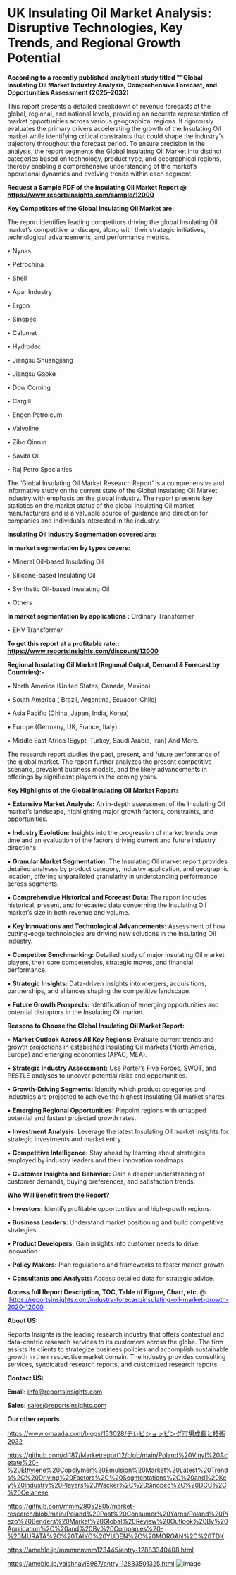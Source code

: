 # UK Insulating Oil Market Analysis: Disruptive Technologies, Key Trends, and Regional Growth Potential

<strong>According to a recently published analytical study titled ""Global Insulating Oil Market Industry Analysis, Comprehensive Forecast, and Opportunities Assessment (2025–2032)</strong>

This report presents a detailed breakdown of revenue forecasts at the global, regional, and national levels, providing an accurate representation of market opportunities across various geographical regions. It rigorously evaluates the primary drivers accelerating the growth of the Insulating Oil market while identifying critical constraints that could shape the industry's trajectory throughout the forecast period. To ensure precision in the analysis, the report segments the Global Insulating Oil Market into distinct categories based on technology, product type, and geographical regions, thereby enabling a comprehensive understanding of the market’s operational dynamics and evolving trends within each segment.

<strong>Request a Sample PDF of the Insulating Oil Market Report </strong><strong>@<a href=https://www.reportsinsights.com/sample/12000 style=color:#0000ff;> https://www.reportsinsights.com/sample/12000</a></strong></font>

<strong>Key Competitors of the Global Insulating Oil Market are:</strong>

The report identifies leading competitors driving the global Insulating Oil market’s competitive landscape, along with their strategic initiatives, technological advancements, and performance metrics.

‣ Nynas

‣ Petrochina

‣ Shell

‣ Apar Industry

‣ Ergon

‣ Sinopec

‣ Calumet

‣ Hydrodec

‣ Jiangsu Shuangjiang

‣ Jiangsu Gaoke

‣ Dow Corning

‣ Cargill

‣ Engen Petroleum

‣ Valvoline

‣ Zibo Qinrun

‣ Savita Oil

‣ Raj Petro Specialties

The ‘Global Insulating Oil Market Research Report’ is a comprehensive and informative study on the current state of the Global Insulating Oil Market industry with emphasis on the global industry. The report presents key statistics on the market status of the global Insulating Oil market manufacturers and is a valuable source of guidance and direction for companies and individuals interested in the industry.

<strong>Insulating Oil Industry Segmentation covered are:</strong>

<strong>In market segmentation by types covers: </strong> 

‣ Mineral Oil-based Insulating Oil

‣ Silicone-based Insulating Oil

‣ Synthetic Oil-based Insulating Oil

‣ Others

<strong>In market segmentation by applications :</strong> 
Ordinary Transformer

‣ EHV Transformer

<strong>To get this report at a profitable rate.: <a href=https://www.reportsinsights.com/discount/12000 style=color:#0000ff;>https://www.reportsinsights.com/discount/12000</a></strong></font>

<strong>Regional Insulating Oil Market (Regional Output, Demand &amp; Forecast by Countries):-</strong>

• North America (United States, Canada, Mexico)

• South America ( Brazil, Argentina, Ecuador, Chile)

• Asia Pacific (China, Japan, India, Korea)

• Europe (Germany, UK, France, Italy)

• Middle East Africa (Egypt, Turkey, Saudi Arabia, Iran) And More.

The research report studies the past, present, and future performance of the global market. The report further analyzes the present competitive scenario, prevalent business models, and the likely advancements in offerings by significant players in the coming years.

<strong>Key Highlights of the Global Insulating Oil Market Report:</strong>

• <strong>Extensive Market Analysis:</strong> An in-depth assessment of the Insulating Oil market’s landscape, highlighting major growth factors, constraints, and opportunities.

• <strong>Industry Evolution:</strong> Insights into the progression of market trends over time and an evaluation of the factors driving current and future industry directions.

• <strong>Granular Market Segmentation:</strong> The Insulating Oil market report provides detailed analyses by product category, industry application, and geographic location, offering unparalleled granularity in understanding performance across segments.

• <strong>Comprehensive Historical and Forecast Data:</strong> The report includes historical, present, and forecasted data concerning the Insulating Oil market’s size in both revenue and volume.

• <strong>Key Innovations and Technological Advancements:</strong> Assessment of how cutting-edge technologies are driving new solutions in the Insulating Oil industry.

• <strong>Competitor Benchmarking:</strong> Detailed study of major Insulating Oil market players, their core competencies, strategic moves, and financial performance.

• <strong>Strategic Insights:</strong> Data-driven insights into mergers, acquisitions, partnerships, and alliances shaping the competitive landscape.

• <strong>Future Growth Prospects:</strong> Identification of emerging opportunities and potential disruptors in the Insulating Oil market.

<strong>Reasons to Choose the Global Insulating Oil Market Report:</strong>

• <strong>Market Outlook Across All Key Regions:</strong> Evaluate current trends and growth projections in established Insulating Oil markets (North America, Europe) and emerging economies (APAC, MEA).

• <strong>Strategic Industry Assessment:</strong> Use Porter’s Five Forces, SWOT, and PESTLE analyses to uncover potential risks and opportunities.

• <strong>Growth-Driving Segments:</strong> Identify which product categories and industries are projected to achieve the highest Insulating Oil market shares.

• <strong>Emerging Regional Opportunities:</strong> Pinpoint regions with untapped potential and fastest projected growth rates.

• <strong>Investment Analysis:</strong> Leverage the latest Insulating Oil market insights for strategic investments and market entry.

• <strong>Competitive Intelligence:</strong> Stay ahead by learning about strategies employed by industry leaders and their innovation roadmaps.

• <strong>Customer Insights and Behavior:</strong> Gain a deeper understanding of customer demands, buying preferences, and satisfaction trends.

<strong>Who Will Benefit from the Report?</strong>

• <strong>Investors:</strong> Identify profitable opportunities and high-growth regions.

• <strong>Business Leaders:</strong> Understand market positioning and build competitive strategies.

• <strong>Product Developers:</strong> Gain insights into customer needs to drive innovation.

• <strong>Policy Makers:</strong> Plan regulations and frameworks to foster market growth.

• <strong>Consultants and Analysts:</strong> Access detailed data for strategic advice.
</ul>
<strong>Access full Report Description, TOC, Table of Figure, Chart, etc. </strong>@  <a href=https://reportsinsights.com/industry-forecast/insulating-oil-market-growth-2020-12000 style=color:#0000ff;>https://reportsinsights.com/industry-forecast/insulating-oil-market-growth-2020-12000</a></font>

<strong><strong>About US</strong>:</strong>

Reports Insights is the leading research industry that offers contextual and data-centric research services to its customers across the globe. The firm assists its clients to strategize business policies and accomplish sustainable growth in their respective market domain. The industry provides consulting services, syndicated research reports, and customized research reports.

<strong>Contact US:</strong>

<p class=""""><b>Email:</b> <a href=mailto:info@reportsinsights.com>info@reportsinsights.com</a></p>
<p class=""""><b>Sales:</b> <a href=mailto:sales@reportsinsights.com>sales@reportsinsights.com</a></p>

<strong>Our other reports</strong>

<a href=https://www.omaada.com/blogs/153028/テレビショッピング市場成長と技術2032>https://www.omaada.com/blogs/153028/テレビショッピング市場成長と技術2032</a>

<a href=https://github.com/di187/Marketreport12/blob/main/Poland%20Vinyl%20Acetate%20-%20Ethylene%20Copolymer%20Emulsion%20Market%20Latest%20Trends%2C%20Driving%20Factors%2C%20Segmentations%2C%20and%20Key%20Industry%20Players%20Wacker%2C%20Sinopec%2C%20DCC%2C%20Celanese>https://github.com/di187/Marketreport12/blob/main/Poland%20Vinyl%20Acetate%20-%20Ethylene%20Copolymer%20Emulsion%20Market%20Latest%20Trends%2C%20Driving%20Factors%2C%20Segmentations%2C%20and%20Key%20Industry%20Players%20Wacker%2C%20Sinopec%2C%20DCC%2C%20Celanese</a>

<a href=https://github.com/mmm28052805/market-research/blob/main/Poland%20Post%20Consumer%20Yarns/Poland%20Piezo%20Benders%20Market%20Global%20Review%20Outlook%20By%20Application%2C%20and%20By%20Companies%20-%20MURATA%2C%20TAIYO%20YUDEN%2C%20MORGAN%2C%20TDK>https://github.com/mmm28052805/market-research/blob/main/Poland%20Post%20Consumer%20Yarns/Poland%20Piezo%20Benders%20Market%20Global%20Review%20Outlook%20By%20Application%2C%20and%20By%20Companies%20-%20MURATA%2C%20TAIYO%20YUDEN%2C%20MORGAN%2C%20TDK</a>

<a href=https://ameblo.jp/mmmmmmm123445/entry-12883340408.html>https://ameblo.jp/mmmmmmm123445/entry-12883340408.html</a>

<a href=https://ameblo.jp/vaishnavi8987/entry-12883501325.html>https://ameblo.jp/vaishnavi8987/entry-12883501325.html</a>
![image](https://github.com/user-attachments/assets/34df204c-5152-451b-a7d7-0e7c8a9335fa)
